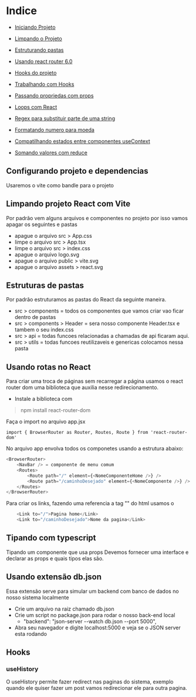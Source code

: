 # Indice

- [Iniciando Projeto](#start)
- [Limpando o Projeto](#cleaning)
- [Estruturando pastas](#folders)
- [Usando react router 6.0](#routes)
- [Hooks do projeto](#routes)

- [Trabalhando com Hooks](#hooks)
- [Passando propriedas com props](#props)
- [Loops com React](#loops)
- [Regex para substituir parte de uma string](#regex)
- [Formatando numero para moeda](#currecy)
- [Compatilhando estados entre componentes useContext](#shared)
- [Somando valores com reduce](#reduce)


<a id="start"></a>

## Configurando projeto e dependencias

Usaremos o vite como bandle para o projeto

<a id="cleaning"></a>

## Limpando projeto React com Vite

Por padrão vem alguns arquivos e componentes no projeto por isso vamos apagar os seguintes e pastas

- apague o arquivo src > App.css
- limpe o arquivo src > App.tsx
- limpe o arquivo src > index.css
- apague o arquivo logo.svg
- apague o arquivo  public > vite.svg
- apague o arquivo assets > react.svg

<a id="folder"></a>

## Estruturas de pastas

Por padrão estruturamos as pastas do React da seguinte maneira.

- src > components = todos os componentes que vamos criar vao ficar dentro de pastas
- src > components > Header = sera nosso componente Header.tsx e tambem o seu index.css
- src > api = todas funcoes relacionadas a chamadas de api ficaram aqui.
- src > utils = todas funcoes reutilizaveis e genericas colocamos nessa pasta 

<a id="routes"></a>

## Usando rotas no React

Para criar uma troca de páginas sem recarregar a página usamos o react router dom uma biblioteca que auxilia nesse redirecionamento.

- Instale a biblioteca com
> npm install react-router-dom

Faça o import no arquivo app.jsx

```
import { BrowserRouter as Router, Routes, Route } from 'react-router-dom'
```

No arquivo app envolva todos os componetes usando a estrutura abaixo:

``` javascript
<BrowserRouter>
    <NavBar /> = componente de menu comum
    <Routes>
        <Route path="/" element={<NomeComponenteHome />} />
        <Route path="/caminhoDesejado" element={<NomeComponente />} />
    </Routes>
</BrowserRouter>
```
Para criar os links, fazendo uma referencia a tag "<a>" do html usamos o <link>

``` javascript
    <Link to="/">Pagina home</Link>
    <Link to="/caminhoDesejado">Nome da pagina</Link>
```

<a id="type"></a>

## Tipando com typescript

Tipando um componente que usa props
    Devemos fornecer uma interface e declarar as props e quais tipos elas são.

<a id="dbFake"></a>

## Usando extensão db.json

Essa extensão serve para simular um backend com banco de dados no nosso sistema localmente

- Crie um arquivo na raiz chamado db.json
- Crie um script no package.json para rodar o nosso back-end local
    - "backend": "json-server --watch db.json --port 5000",
- Abra seu navegador e digite localhost:5000 e veja se o JSON server esta rodando

<a id="hooks"></a>

## Hooks

### useHistory

O useHistory permite fazer redirect nas paginas do sistema, exemplo quando ele quiser fazer um post vamos redirecionar ele para outra pagina.
